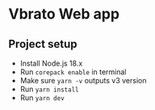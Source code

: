# Vbrato Web app

## Project setup

- Install Node.js 18.x
- Run `corepack enable` in terminal
- Make sure `yarn -v` outputs v3 version
- Run `yarn install`
- Run `yarn dev`
